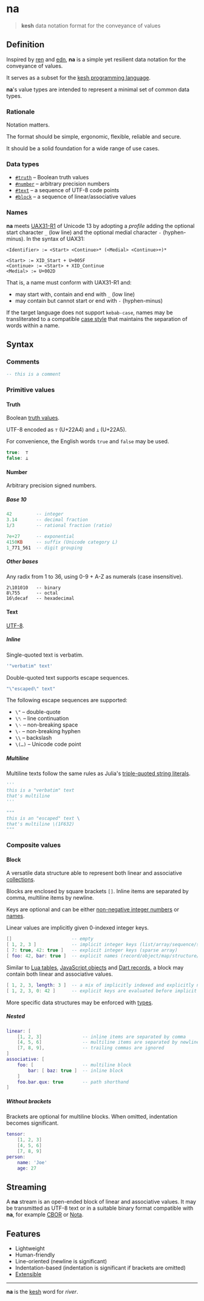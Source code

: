 # na

<!--
<p>&nbsp;</p>
<p align="center" width="100%"><img height="381px" alt="A Kesh map of the watershed of Sinshan Creek" src="https://i.imgur.com/JsIGehK.png"></p>
<p>&nbsp;</p>
-->

> **kesh** data notation format for the conveyance of values

## Definition

Inspired by [ren](https://pointillistic.com/ren/) and [edn](https://github.com/edn-format/edn/), **na** is a simple yet resilient data notation for the conveyance of values.

It serves as a subset for the [kesh programming language](https://github.com/kesh-lang/kesh).

**na**'s value types are intended to represent a minimal set of common data types.

### Rationale

Notation matters.

The format should be simple, ergonomic, flexible, reliable and secure.

It should be a solid foundation for a wide range of use cases.

### Data types

- [`#truth`](#truth) – Boolean truth values
- [`#number`](#number) – arbitrary precision numbers
- [`#text`](#text) – a sequence of UTF-8 code points
- [`#block`](#block) – a sequence of linear/associative values

### Names

**na** meets [UAX31-R1](https://unicode.org/reports/tr31/#R1) of Unicode 13 by adopting a _profile_ adding the optional start character `_` (low line) and the optional medial character `-` (hyphen-minus). In the syntax of UAX31:

    <Identifier> := <Start> <Continue>* (<Medial> <Continue>+)*

    <Start> := XID_Start + U+005F
    <Continue> := <Start> + XID_Continue
    <Medial> := U+002D

That is, a name must conform with UAX31-R1 and:
- may start with, contain and end with `_` (low line)
- may contain but cannot start or end with `-` (hyphen-minus)

If the target language does not support `kebab-case`, names may be transliterated to a compatible [case style](https://en.wikipedia.org/wiki/Naming_convention_(programming)#Multiple-word_identifiers) that maintains the separation of words within a name.

## Syntax

### Comments

```lua
-- this is a comment
```

### Primitive values

#### Truth

Boolean [truth values](https://en.wikipedia.org/wiki/Truth_value).

UTF-8 encoded as `⊤` (U+22A4) and `⊥` (U+22A5).

For convenience, the English words `true` and `false` may be used.

```lua
true:  ⊤
false: ⊥
```

#### Number

Arbitrary precision signed numbers.

##### Base 10

```haskell
42         -- integer
3.14       -- decimal fraction
1/3        -- rational fraction (ratio)
```

```haskell
7e+27      -- exponential
4150KB     -- suffix (Unicode category L)
1_771_561  -- digit grouping
```

##### Other bases

Any radix from 1 to 36, using 0-9 + A-Z as numerals (case insensitive).

```euphoria
2\101010   -- binary
8\755      -- octal
16\decaf   -- hexadecimal
```

#### Text

[UTF-8](https://utf8everywhere.org/).

##### Inline

Single-quoted text is verbatim.

```lua
'"verbatim" text'
```

Double-quoted text supports escape sequences.

```lua
"\"escaped\" text"
```

The following escape sequences are supported:

- `\"` – double-quote
- `\␤` – line continuation
- `\␠` – non-breaking space
- `\-` – non-breaking hyphen
- `\\` – backslash
- `\(…)` – Unicode code point


##### Multiline

Multiline texts follow the same rules as Julia's [triple-quoted string literals](https://docs.julialang.org/en/v1/manual/strings/#Triple-Quoted-String-Literals).

```py
'''
this is a "verbatim" text
that's multiline
'''
```

```py
"""
this is an "escaped" text \
that's multiline \(1F632)
"""
```

### Composite values

#### Block

A versatile data structure able to represent both linear and associative [collections](https://en.wikipedia.org/wiki/Collection_(abstract_data_type)).

Blocks are enclosed by square brackets `[]`. Inline items are separated by comma, multiline items by newline.

Keys are optional and can be either [non-negative integer numbers](#number) or [names](#names).

Linear values are implicitly given 0-indexed integer keys.

```lua
[]                      -- empty
[ 1, 2, 3 ]             -- implicit integer keys (list/array/sequence/stack/queue)
[ 7: true, 42: true ]   -- explicit integer keys (sparse array)
[ foo: 42, bar: true ]  -- explicit names (record/object/map/structure/dictionary/hash)
```

Similar to [Lua tables](https://www.lua.org/pil/2.5.html), [JavaScript objects](https://developer.mozilla.org/en-US/docs/Web/JavaScript/Reference/Global_Objects/Object) and [Dart records](https://dart.dev/language/records#record-fields), a block may contain both linear and associative values.

```lua
[ 1, 2, 3, length: 3 ]  -- a mix of implicitly indexed and explicitly named values
[ 1, 2, 3, 0: 42 ]      -- explicit keys are evaluated before implicit keys
```

More specific data structures may be enforced with [types](extended.md#standard-types).

##### Nested

```lua
linear: [
    [1, 2, 3]               -- inline items are separated by comma
    [4, 5, 6]               -- multiline items are separated by newline
    [7, 8, 9],              -- trailing commas are ignored
]
associative: [
    foo: [                  -- multiline block
        bar: [ baz: true ]  -- inline block
    ]
    foo.bar.qux: true       -- path shorthand
]
```

##### Without brackets

Brackets are optional for multiline blocks. When omitted, indentation becomes significant.

```lua
tensor:
    [1, 2, 3]
    [4, 5, 6]
    [7, 8, 9]
person:
    name: 'Joe'
    age: 27
```

## Streaming

A **na** stream is an open-ended block of linear and associative values. It may be transmitted as UTF-8 text or in a suitable binary format compatible with **na**, for example [CBOR](https://en.wikipedia.org/wiki/CBOR) or [Nota](https://www.crockford.com/nota.html).

## Features

- Lightweight
- Human-friendly
- Line-oriented (newline is significant)
- Indentation-based (indentation is significant if brackets are omitted)
- [Extensible](extended.md)

---

**na** is the [kesh](https://www.ursulakleguin.com/kesh-music) word for _river_.

<!--
<sub>Illustration is [CC BY-NC-ND](https://creativecommons.org/licenses/by-nc-nd/4.0/) Ursula K. Le Guin Literary Trust. From [Ursula Le Guin](https://www.ursulakleguin.com/)'s novel about the Kesh, [Always Coming Home](https://www.ursulakleguin.com/always-coming-home-book).</sub>
-->
